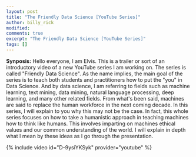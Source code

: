 ```yaml
---
layout: post
title: "The Friendly Data Science [YouTube Series]"
author: billy_rick
modified:
comments: true
excerpt: "The Friendly Data Science [YouTube Series]"
tags: []
---
```


**Synposis:** Hello everyone, I am Elvis. This is a trailer or sort of an introductory video of a new YouTube series I am working on. The series is called "Friendly Data Science". As the name implies, the main goal of the series is to teach both students and practitioners how to put the "you" in Data Science. And by data science, I am referring to fields such as machine learning, text mining, data mining, natural language processing, deep learning, and many other related fields. From what's been said, machines are said to replace the human workforce in the next coming decade. In this series, I will explain to you why this may not be the case. In fact, this whole series focuses on how to take a humanistic approach in teaching machines how to think like humans. This involves imparting on machines ethical values and our common understanding of the world. I will explain in depth what I mean by these ideas as I go through the presentation. 


{% include video id="D-9ysiYKSyk" provider="youtube" %}